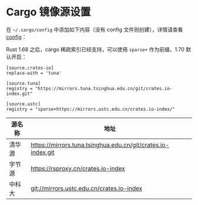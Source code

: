 # Cargo 镜像源设置

在 `~/.cargo/config` 中添加如下内容（没有 config 文件则创建），详情请查看 [config](./config)：

Rust 1.68 之后，cargo 稀疏索引已经支持，可以使用 `sparse+` 作为前缀，1.70 默认开启：

```config
[source.crates-io]
replace-with = 'tuna'

[source.tuna]
registry = "https://mirrors.tuna.tsinghua.edu.cn/git/crates.io-index.git"

[source.ustc]
registry = "sparse+https://mirrors.ustc.edu.cn/crates.io-index/"
```

源名称 | 地址
------|------------------------
清华源 | <https://mirrors.tuna.tsinghua.edu.cn/git/crates.io-index.git>
字节源 | <https://rsproxy.cn/crates.io-index>
中科大 | <git://mirrors.ustc.edu.cn/crates.io-index>
